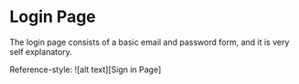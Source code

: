 # Login Page
The login page consists of a basic email and password form, and it is very self explanatory. 

Reference-style: 
![alt text][Sign in Page]

[Sign in]: https://github.com/rubencg195/GRADREC/blob/master/SoftwareEngineering/login.JPG "Sign in Page"
